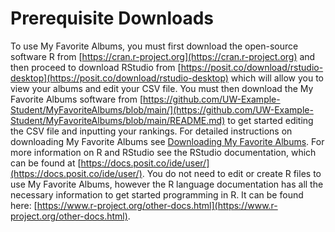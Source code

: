 # Prerequisite Downloads

To use My Favorite Albums, you must first download the open-source software R from [https://cran.r-project.org](https://cran.r-project.org) and then proceed to download RStudio from [https://posit.co/download/rstudio-desktop](https://posit.co/download/rstudio-desktop) which will allow you to view your albums and edit your CSV file. You must then download the My Favorite Albums software from [https://github.com/UW-Example-Student/MyFavoriteAlbums/blob/main/](https://github.com/UW-Example-Student/MyFavoriteAlbums/blob/main/README.md) to get started editing the CSV file and inputting your rankings. For detailed instructions on downloading My Favorite Albums see [Downloading My Favorite Albums](downloading.md). For more information on R and RStudio see the RStudio documentation, which can be found at [https://docs.posit.co/ide/user/](https://docs.posit.co/ide/user/). You do not need to edit or create R files to use My Favorite Albums, however the R language documentation has all the necessary information to get started programming in R. It can be found here: [https://www.r-project.org/other-docs.html](https://www.r-project.org/other-docs.html). 
